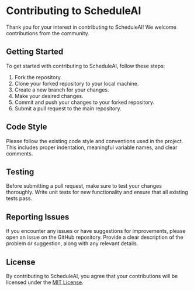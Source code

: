 # Contributing to ScheduleAI

Thank you for your interest in contributing to ScheduleAI! We welcome contributions from the community.

## Getting Started

To get started with contributing to ScheduleAI, follow these steps:

1. Fork the repository.
2. Clone your forked repository to your local machine.
3. Create a new branch for your changes.
4. Make your desired changes.
5. Commit and push your changes to your forked repository.
6. Submit a pull request to the main repository.

## Code Style

Please follow the existing code style and conventions used in the project. This includes proper indentation, meaningful variable names, and clear comments.

## Testing

Before submitting a pull request, make sure to test your changes thoroughly. Write unit tests for new functionality and ensure that all existing tests pass.

## Reporting Issues

If you encounter any issues or have suggestions for improvements, please open an issue on the GitHub repository. Provide a clear description of the problem or suggestion, along with any relevant details.

## License

By contributing to ScheduleAI, you agree that your contributions will be licensed under the [MIT License](LICENSE).